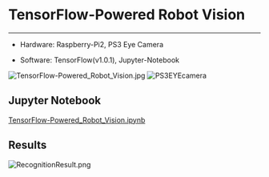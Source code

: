 # TensorFlow-Powered Robot Vision

***

* Hardware: Raspberry-Pi2, PS3 Eye Camera

* Software: TensorFlow(v1.0.1), Jupyter-Notebook

![TensorFlow-Powered_Robot_Vision.jpg](https://github.com/leehaesung/TensorFlow-Powered_Robot_Vision/blob/master/ImageFiles/TensorFlow-Powered_Robot_Vision.jpg)
![PS3EYEcamera](https://github.com/leehaesung/TensorFlow-Powered_Robot_Vision/blob/master/ImageFiles/PS3%20eye%20camera.jpg)

## Jupyter Notebook

[TensorFlow-Powered_Robot_Vision.ipynb](https://github.com/leehaesung/TensorFlow-Powered_Robot_Vision/blob/master/TensorFlow-Powered_Robot_Vision.ipynb)

## Results

![RecognitionResult.png](https://github.com/leehaesung/TensorFlow-Powered_Robot_Vision/blob/master/ImageFiles/RecognitionResult.png)
